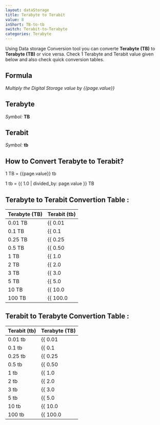 ```yaml
---
layout: dataStorage
title: Terabyte to Terabit
value: 8
inShort: TB-to-tb
switch: Terabit-to-Terabyte
categories: Terabyte
---
```


Using Data storage Conversion tool you can converte **Terabyte (TB)** to **Terabyte (TB)** or vice versa. Check 1 Terabyte and Terabit value given below and also check quick conversion tables.

## Formula
*Multiply the Digital Storage value by {{page.value}}*

## Terabyte
*Symbol:* **TB**

## Terabit
*Symbol:* **tb**

## How to Convert Terabyte to Terabit?

1 TB = {{page.value}} tb

1 tb = {{ 1.0 | divided_by: page.value }} TB


## Terabyte to Terabit Convertion Table :

| Terabyte (TB) | Terabit (tb) |
| ---- | ---- |
| 0.01 TB | {{ 0.01 | times: page.value }} tb |
| 0.1 TB | {{ 0.1 | times: page.value }} tb |
| 0.25 TB | {{ 0.25 | times: page.value }} tb |
| 0.5 TB | {{ 0.50 | times: page.value }} tb |
| 1 TB | {{ 1.0 | times: page.value }} tb |
| 2 TB | {{ 2.0 | times: page.value }} tb |
| 3 TB | {{ 3.0 | times: page.value }} tb |
| 5 TB | {{ 5.0 | times: page.value }} tb |
| 10 TB | {{ 10.0 | times: page.value }} tb |
| 100 TB | {{ 100.0 | times: page.value }} tb |

## Terabit to Terabyte Convertion Table :

| Terabit (tb) | Terabyte (TB) |
| ---- | ---- |
| 0.01 tb | {{ 0.01 | divided_by: page.value }} TB |
| 0.1 tb | {{ 0.1 | divided_by: page.value }} TB |
| 0.25 tb | {{ 0.25 | divided_by: page.value }} TB |
| 0.5 tb | {{ 0.50 | divided_by: page.value }} TB |
| 1 tb | {{ 1.0 | divided_by: page.value }} TB |
| 2 tb | {{ 2.0 | divided_by: page.value }} TB |
| 3 tb | {{ 3.0 | divided_by: page.value }} TB |
| 5 tb | {{ 5.0 | divided_by: page.value }} TB |
| 10 tb | {{ 10.0 | divided_by: page.value }} TB |
| 100 tb | {{ 100.0 | divided_by: page.value }} TB |


<script>
document.getElementById('selectInput')[16].selected = true
document.getElementById('selectOutput')[14].selected = true
</script>
